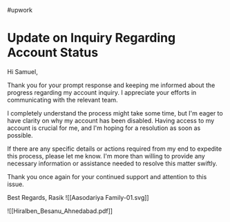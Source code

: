 #upwork

# Update on Inquiry Regarding Account Status

Hi Samuel,

Thank you for your prompt response and keeping me informed about the progress regarding my account inquiry. I appreciate your efforts in communicating with the relevant team.

I completely understand the process might take some time, but I'm eager to have clarity on why my account has been disabled. Having access to my account is crucial for me, and I'm hoping for a resolution as soon as possible.

If there are any specific details or actions required from my end to expedite this process, please let me know. I'm more than willing to provide any necessary information or assistance needed to resolve this matter swiftly.

Thank you once again for your continued support and attention to this issue.

Best Regards, Rasik
![[Aasodariya Family-01.svg]]


![[Hiralben_Besanu_Ahnedabad.pdf]]